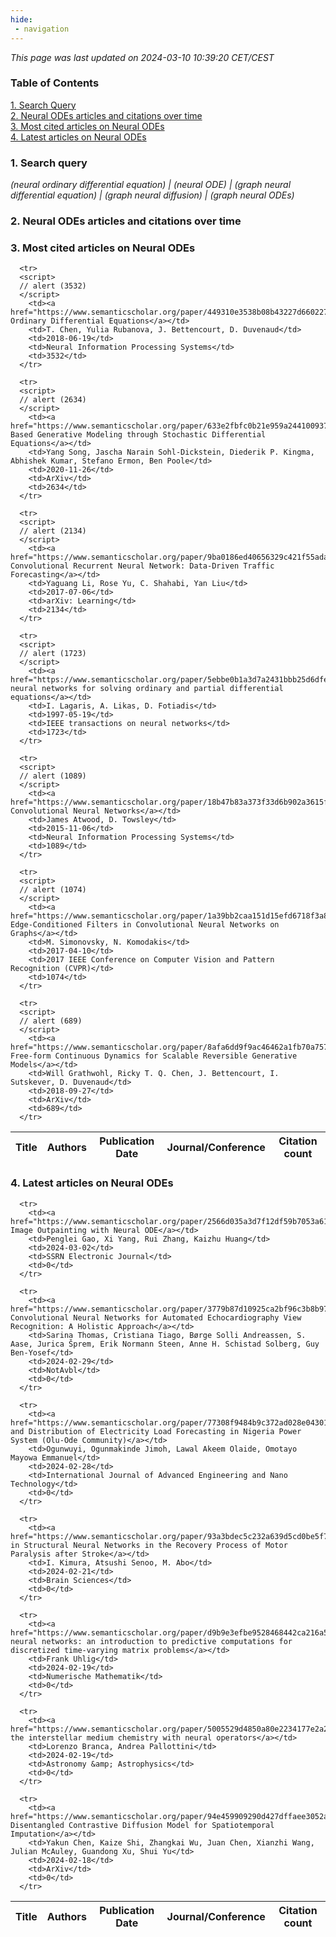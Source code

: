 ```yaml
---
hide:
 - navigation
---
```

<!DOCTYPE html>
<html lang="en">
<head>
  <meta charset="utf-8">
</head>

<body>
  <p>
  <i>This page was last updated on 2024-03-10 10:39:20 CET/CEST</i>
  </p>

  <p>
  <h3>Table of Contents</h3>
    <a href="#search_query">1. Search Query</a><br>
    <a href="#plot1">2. Neural ODEs articles and citations over time</a><br>
    <a href="#most_cited_articles">3. Most cited articles on Neural ODEs</a><br>
    <a href="#latest_articles">4. Latest articles on Neural ODEs</a><br>
  <p>

  <p>
  <h3 id="search_query">1. Search query</h3>
  <i>(neural ordinary differential equation) | (neural ODE) | (graph neural differential equation) | (graph neural diffusion) | (graph neural ODEs)</i>
  </p>
  
  <p>
  <h3 id="plot1">2. Neural ODEs articles and citations over time</h3>
    <div id='myDiv1'>
      <!-- Plotly chart will be drawn inside this DIV -->
    </div>
  </p>

  <p>
  <h3 id="most_cited_articles">3. Most cited articles on Neural ODEs</h3>
  <table id="table1" class="display" style="width:100%">
  <thead>
    <tr>
        <th>Title</th>
        <th>Authors</th>
        <th>Publication Date</th>
        <th>Journal/Conference</th>
        <th>Citation count</th>
    </tr>
  </thead>
  <tbody>
    
      <tr>
      <script>
      // alert (3532)
      </script>
        <td><a href="https://www.semanticscholar.org/paper/449310e3538b08b43227d660227dfd2875c3c3c1">Neural Ordinary Differential Equations</a></td>
        <td>T. Chen, Yulia Rubanova, J. Bettencourt, D. Duvenaud</td>
        <td>2018-06-19</td>
        <td>Neural Information Processing Systems</td>
        <td>3532</td>
      </tr>
    
      <tr>
      <script>
      // alert (2634)
      </script>
        <td><a href="https://www.semanticscholar.org/paper/633e2fbfc0b21e959a244100937c5853afca4853">Score-Based Generative Modeling through Stochastic Differential Equations</a></td>
        <td>Yang Song, Jascha Narain Sohl-Dickstein, Diederik P. Kingma, Abhishek Kumar, Stefano Ermon, Ben Poole</td>
        <td>2020-11-26</td>
        <td>ArXiv</td>
        <td>2634</td>
      </tr>
    
      <tr>
      <script>
      // alert (2134)
      </script>
        <td><a href="https://www.semanticscholar.org/paper/9ba0186ed40656329c421f55ada7313293e13f17">Diffusion Convolutional Recurrent Neural Network: Data-Driven Traffic Forecasting</a></td>
        <td>Yaguang Li, Rose Yu, C. Shahabi, Yan Liu</td>
        <td>2017-07-06</td>
        <td>arXiv: Learning</td>
        <td>2134</td>
      </tr>
    
      <tr>
      <script>
      // alert (1723)
      </script>
        <td><a href="https://www.semanticscholar.org/paper/5ebbe0b1a3d7a2431bbb25d6dfeec7ed6954d633">Artificial neural networks for solving ordinary and partial differential equations</a></td>
        <td>I. Lagaris, A. Likas, D. Fotiadis</td>
        <td>1997-05-19</td>
        <td>IEEE transactions on neural networks</td>
        <td>1723</td>
      </tr>
    
      <tr>
      <script>
      // alert (1089)
      </script>
        <td><a href="https://www.semanticscholar.org/paper/18b47b83a373f33d6b902a3615f42c10f7600d72">Diffusion-Convolutional Neural Networks</a></td>
        <td>James Atwood, D. Towsley</td>
        <td>2015-11-06</td>
        <td>Neural Information Processing Systems</td>
        <td>1089</td>
      </tr>
    
      <tr>
      <script>
      // alert (1074)
      </script>
        <td><a href="https://www.semanticscholar.org/paper/1a39bb2caa151d15efd6718f3a80d9f4bff95af2">Dynamic Edge-Conditioned Filters in Convolutional Neural Networks on Graphs</a></td>
        <td>M. Simonovsky, N. Komodakis</td>
        <td>2017-04-10</td>
        <td>2017 IEEE Conference on Computer Vision and Pattern Recognition (CVPR)</td>
        <td>1074</td>
      </tr>
    
      <tr>
      <script>
      // alert (689)
      </script>
        <td><a href="https://www.semanticscholar.org/paper/8afa6dd9f9ac46462a1fb70a757c4ae1cd45bbf6">FFJORD: Free-form Continuous Dynamics for Scalable Reversible Generative Models</a></td>
        <td>Will Grathwohl, Ricky T. Q. Chen, J. Bettencourt, I. Sutskever, D. Duvenaud</td>
        <td>2018-09-27</td>
        <td>ArXiv</td>
        <td>689</td>
      </tr>
    
  </tbody>
  </table>
  </p>

  <p>
  <h3 id="latest_articles">4. Latest articles on Neural ODEs</h3>
  <table id="table2" class="display" style="width:100%">
  <thead>
    <tr>
        <th>Title</th>
        <th>Authors</th>
        <th>Publication Date</th>
        <th>Journal/Conference</th>
        <th>Citation count</th>
    </tr>
  </thead>
  <tbody>
    
      <tr>
        <td><a href="https://www.semanticscholar.org/paper/2566d035a3d7f12df59b7053a610fbd54161562b">Continuous Image Outpainting with Neural ODE</a></td>
        <td>Penglei Gao, Xi Yang, Rui Zhang, Kaizhu Huang</td>
        <td>2024-03-02</td>
        <td>SSRN Electronic Journal</td>
        <td>0</td>
      </tr>
    
      <tr>
        <td><a href="https://www.semanticscholar.org/paper/3779b87d10925ca2bf96c3b8b971330c8682e06e">Graph Convolutional Neural Networks for Automated Echocardiography View Recognition: A Holistic Approach</a></td>
        <td>Sarina Thomas, Cristiana Tiago, Børge Solli Andreassen, S. Aase, Jurica Šprem, Erik Normann Steen, Anne H. Schistad Solberg, Guy Ben-Yosef</td>
        <td>2024-02-29</td>
        <td>NotAvbl</td>
        <td>0</td>
      </tr>
    
      <tr>
        <td><a href="https://www.semanticscholar.org/paper/77308f9484b9c372ad028e04301c07f5e92c566b">Modelling and Distribution of Electricity Load Forecasting in Nigeria Power System (Olu-Ode Community)</a></td>
        <td>Ogunwuyi, Ogunmakinde Jimoh, Lawal Akeem Olaide, Omotayo Mayowa Emmanuel</td>
        <td>2024-02-28</td>
        <td>International Journal of Advanced Engineering and Nano Technology</td>
        <td>0</td>
      </tr>
    
      <tr>
        <td><a href="https://www.semanticscholar.org/paper/93a3bdec5c232a639d5cd0be5f7cb430caafdd2f">Changes in Structural Neural Networks in the Recovery Process of Motor Paralysis after Stroke</a></td>
        <td>I. Kimura, Atsushi Senoo, M. Abo</td>
        <td>2024-02-21</td>
        <td>Brain Sciences</td>
        <td>0</td>
      </tr>
    
      <tr>
        <td><a href="https://www.semanticscholar.org/paper/d9b9e3efbe9528468442ca216a59223847d31fa4">Zhang neural networks: an introduction to predictive computations for discretized time-varying matrix problems</a></td>
        <td>Frank Uhlig</td>
        <td>2024-02-19</td>
        <td>Numerische Mathematik</td>
        <td>0</td>
      </tr>
    
      <tr>
        <td><a href="https://www.semanticscholar.org/paper/5005529d4850a80e2234177e2a2625ed7ac60a68">Emulating the interstellar medium chemistry with neural operators</a></td>
        <td>Lorenzo Branca, Andrea Pallottini</td>
        <td>2024-02-19</td>
        <td>Astronomy &amp; Astrophysics</td>
        <td>0</td>
      </tr>
    
      <tr>
        <td><a href="https://www.semanticscholar.org/paper/94e459909290d427dffaee3052a19ed32300b89a">Temporal Disentangled Contrastive Diffusion Model for Spatiotemporal Imputation</a></td>
        <td>Yakun Chen, Kaize Shi, Zhangkai Wu, Juan Chen, Xianzhi Wang, Julian McAuley, Guandong Xu, Shui Yu</td>
        <td>2024-02-18</td>
        <td>ArXiv</td>
        <td>0</td>
      </tr>
    
  </tbody>
  </table>
  </p>

</body>

<script>
  var trace1 = {
  x: ['1938', '1962', '1964', '1965', '1967', '1969', '1970', '1972', '1973', '1975', '1977', '1978', '1980', '1983', '1987', '1989', '1990', '1991', '1992', '1993', '1994', '1996', '1997', '1998', '1999', '2001', '2002', '2003', '2004', '2005', '2006', '2007', '2008', '2009', '2010', '2011', '2012', '2013', '2014', '2015', '2016', '2017', '2018', '2019', '2020', '2021', '2022', '2023', '2024'],
  y: [1, 1, 1, 3, 1, 2, 1, 1, 3, 3, 1, 1, 1, 1, 1, 1, 3, 2, 1, 2, 1, 4, 1, 2, 2, 2, 5, 2, 6, 4, 9, 6, 9, 7, 12, 10, 10, 19, 17, 23, 28, 39, 41, 106, 182, 177, 123, 45, 1],
  name: 'Num of articles',
  type: 'scatter'
  };

  var trace2 = {
    x: ['1938', '1962', '1964', '1965', '1967', '1969', '1970', '1972', '1973', '1975', '1977', '1978', '1980', '1983', '1987', '1989', '1990', '1991', '1992', '1993', '1994', '1996', '1997', '1998', '1999', '2001', '2002', '2003', '2004', '2005', '2006', '2007', '2008', '2009', '2010', '2011', '2012', '2013', '2014', '2015', '2016', '2017', '2018', '2019', '2020', '2021', '2022', '2023', '2024'],
    y: [8, 12, 5, 81, 26, 46, 16, 15, 218, 20, 19, 11, 7, 17, 439, 104, 252, 171, 105, 31, 46, 183, 1723, 190, 125, 41, 127, 51, 463, 233, 110, 172, 653, 133, 574, 379, 481, 521, 603, 1870, 869, 5846, 5972, 5943, 10216, 4738, 2844, 511, 11],
    name: 'Num of citations',
    yaxis: 'y2',
    type: 'scatter'
  };

  var data = [trace1, trace2];

  var layout = {
    yaxis: {title: 'Num of articles'},
    yaxis2: {
      title: 'Num of citations',
      overlaying: 'y',
      side: 'right'
      }
  };
  Plotly.newPlot('myDiv1', data, layout);
</script>
</html>